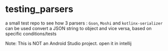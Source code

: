 # testing_parsers

a small test repo to see how 3 parsers : `Gson`, `Moshi` and `kotlinx-serializer` can be used  convert a JSON string to object and vice versa, based on specific conditions/tests

Note: This is NOT an Android Studio project. open it in intellij
